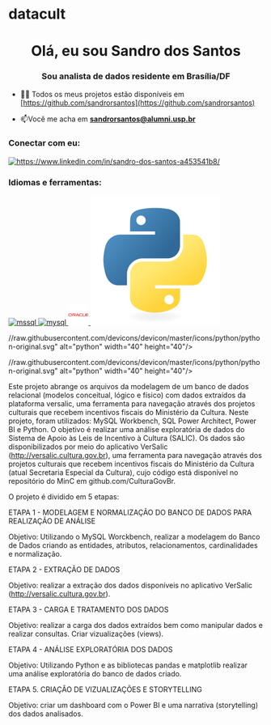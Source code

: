 # datacult
<h1 align="center">Olá, eu sou Sandro dos Santos</h1>
<h3 align="center">Sou analista de dados residente em Brasília/DF</h3>

- 👨‍💻 Todos os meus projetos estão disponíveis em [https://github.com/sandrorsantos](https://github.com/sandrorsantos)

- 📫Você me acha em **sandrorsantos@alumni.usp.br**

<h3 align="left">Conectar com eu:</h3>
<p align="left">
<a href="https://linkedin.com/in/https://www.linkedin.com/in/sandro-dos-santos-a453541b8/" target="blank"><img align="center" src="https://raw.githubusercontent.com/rahuldkjain/github-profile-readme-generator/master/src/images/icons/Social/linked-in- alt.svg" alt="https://www.linkedin.com/in/sandro-dos-santos-a453541b8/" height="30" width="40" /></a>
</p>

<h3 align="left">Idiomas e ferramentas:</h3>
<p align="left"> <a href="https://www.microsoft.com/en-us/sql-server" target="_blank" rel="noreferrer"> <img src="https:/ /www.svgrepo.com/show/303229/microsoft-sql-server-logo.svg" alt="mssql" width="40" height="40"/> </a> <a href="https:/ /www.mysql.com/" target="_blank" rel="noreferrer"> <img src="https://raw.githubusercontent.com/devicons/devicon/master/icons/mysql/mysql-original-wordmark. svg" alt="mysql" width="40" height="40"/> </a> <a href="https://www.oracle.com/" target="_blank" rel="noreferrer"> <img src="https://raw.githubusercontent.com/devicons/devicon/master/icons/oracle/oracle-original.svg" alt="oracle" width="40" height="40"/> </a> <a href="https:// www.python.org" target="_blank" rel="noreferrer"> <img src="https://raw.githubusercontent.com/devicons/devicon/master/icons/python/python-original.svg" alt= "python" largura="40" altura="40"/> </a> </p>//raw.githubusercontent.com/devicons/devicon/master/icons/python/python-original.svg" alt="python" width="40" height="40"/> </a> </p>//raw.githubusercontent.com/devicons/devicon/master/icons/python/python-original.svg" alt="python" width="40" height="40"/> </a> </p>

Este projeto abrange os arquivos da modelagem de um banco de dados relacional (modelos conceitual, lógico e físico) com dados extraídos da plataforma versalic, uma ferramenta para navegação através dos projetos culturais que recebem incentivos fiscais do Ministério da Cultura. Neste projeto, foram utilizados: MySQL Workbench, SQL Power Architect, Power BI e Python.
O objetivo é realizar uma análise exploratória de dados do Sistema de Apoio às Leis de Incentivo à Cultura (SALIC). Os dados são disponibilizados por meio do aplicativo VerSalic (http://versalic.cultura.gov.br), uma ferramenta para navegação através dos projetos culturais que recebem incentivos fiscais do Ministério da Cultura (atual Secretaria Especial da Cultura), cujo código está disponível no repositório do MinC em github.com/CulturaGovBr.

O projeto é dividido em 5 etapas:

ETAPA 1 - MODELAGEM E NORMALIZAÇÃO DO BANCO DE DADOS PARA REALIZAÇÃO DE ANÁLISE

Objetivo: Utilizando o MySQL Worckbench, realizar a modelagem do Banco de Dados criando as entidades, atributos, relacionamentos, cardinalidades e normalização.

ETAPA 2 - EXTRAÇÃO DE DADOS

Objetivo: realizar a extração dos dados disponíveis no aplicativo VerSalic (http://versalic.cultura.gov.br).

ETAPA 3 - CARGA E TRATAMENTO DOS DADOS

Objetivo: realizar a carga dos dados extraídos bem como manipular dados e realizar consultas. Criar vizualizações (views).

ETAPA 4 - ANÁLISE EXPLORATÓRIA DOS DADOS

Objetivo: Utilizando Python e as bibliotecas pandas e matplotlib realizar uma análise exploratória do banco de dados criado.

ETAPA 5. CRIAÇÃO DE VIZUALIZAÇÕES E STORYTELLING

Objetivo: criar um dashboard com o Power BI e uma narrativa (storytelling) dos dados analisados.
